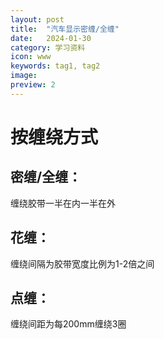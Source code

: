 ```yaml
---
layout: post
title:  "汽车显示密缠/全缠"
date:   2024-01-30 
category: 学习资料
icon: www
keywords: tag1, tag2
image: 
preview: 2
---
```


# 按缠绕方式
## 密缠/全缠：
缠绕胶带一半在内一半在外
## 花缠：
缠绕间隔为胶带宽度比例为1-2倍之间
## 点缠：
缠绕间距为每200mm缠绕3圈